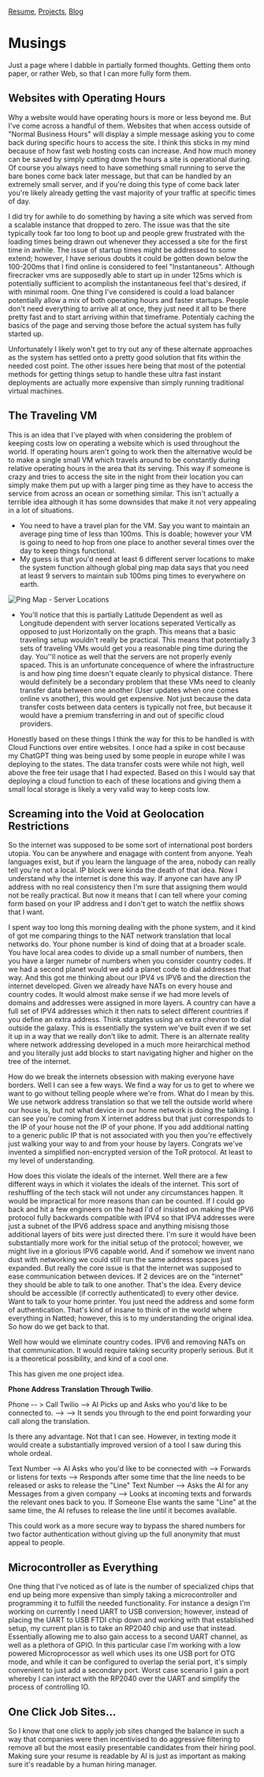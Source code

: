 [Resume](../resume_page.md), [Projects](../projects.md), [Blog](../blog.md)

# Musings
Just a page where I dabble in partially formed thoughts. Getting them onto paper, or rather Web, so that I can more fully form them.

## Websites with Operating Hours
Why a website would have operating hours is more or less beyond me. But I've come across a handful of them. Websites that when access outside of "Normal Business Hours" will display a simple message asking you to come back during specific hours to access the site. I think this sticks in my mind because of how fast web hosting costs can increase. And how much money can be saved by simply cutting down the hours a site is operational during. Of course you always need to have something small running to serve the bare bones come back later message, but that can be handled by an extremely small server, and if you're doing this type of come back later you're likely already getting the vast majority of your traffic at specific times of day. 

I did try for awhile to do something by having a site which was served from a scalable instance that dropped to zero. The issue was that the site typically took far too long to boot up and people grew frustrated with the loading times being drawn out whenever they accessed a site for the first time in awhile. The issue of startup times might be addressed to some extend; however, I have serious doubts it could be gotten down below the 100-200ms that I find online is considered to feel "Instantaneous". Although firecracker vms are supposedly able to start up in under 125ms which is potentially sufficient to acomplish the instantaneous feel that's desired, if with minimal room. One thing I've considered is could a load balancer potentially allow a mix of both operating hours and faster startups. People don't need everything to arrive all at once, they just need it all to be there pretty fast and to start arriving within that timeframe. Potentialy caching the basics of the page and serving those before the actual system has fully started up.

Unfortunately I likely won't get to try out any of these alternate approaches as the system has settled onto a pretty good solution that fits within the needed cost point. The other issues here being that most of the potential methods for getting things setup to handle these ultra fast instant deployments are actually more expensive than simply running traditional virtual machines. 

## The Traveling VM
This is an idea that I've played with when considering the problem of keeping costs low on operating a website which is used throughout the world. If operating hours aren't going to work then the alternative would be to make a single small VM which travels around to be constantly during relative operating hours in the area that its serving. This way if someone is crazy and tries to access the site in the night from their location you can simply make them put up with a larger ping time as they have to access the service from across an ocean or something similar. This isn't actually a terrible idea although it has some downsides that make it not very appealing in a lot of situations.

- You need to have a travel plan for the VM. Say you want to maintain an average ping time of less than 100ms. This is doable; however your VM is going to need to hop from one place to another several times over the day to keep things functional. 
- My guess is that you'd need at least 6 different server locations to make the system function although global ping map data says that you need at least 9 servers to maintain sub 100ms ping times to everywhere on earth. 

![Ping Map - Server Locations](images/PingMap.png)

- You'll notice that this is partially Latitude Dependent as well as Longitude dependent with server locations seperated Vertically as opposed to just Horizontally on the graph. This means that a basic traveling setup wouldn't really be practical. This means that potentially 3 sets of traveling VMs would get you a reasonable ping time during the day. You''ll notice as well that the servers are not properly evenly spaced. This is an unfortunate concequence of where the infrastructure is and how ping time doesn't equate cleanly to physical distance. There would definitely be a secondary problem that these VMs need to cleanly transfer data between one another (User updates when one comes online vs another), this would get expensive. Not just because the data transfer costs between data centers is typically not free, but because it would have a premium transferring in and out of specific cloud providers. 

Honestly based on these things I think the way for this to be handled is with Cloud Functions over entire websites. I once had a spike in cost because my ChatGPT thing was being used by some people in europe while I was deploying to the states. The data transfer costs were while not high, well above the free teir usage that I had expected. Based on this I would say that deploying a cloud function to each of these locations and giving them a small local storage is likely a very valid way to keep costs low. 

## Screaming into the Void at Geolocation Restrictions
So the internet was supposed to be some sort of international post borders utopia. You can be anywhere and enagage with content from anyone. Yeah languages exist, but if you learn the language of the area, nobody can really tell you're not a local. IP block were kinda the death of that idea. Now I understand why the internet is done this way. If anyone can have any IP address with no real consistency then I'm sure that assigning them would not be really practical. But now it means that I can tell where your coming form based on your IP address and I don't get to watch the netflix shows that I want. 

I spent way too long this morning dealing with the phone system, and it kind of got me comparing things to the NAT network translation that local networks do. Your phone number is kind of doing that at a broader scale. You have local area codes to divide up a small number of numbers, then you have a larger numebr of numbers when you consider country codes. If we had a second planet would we add a planet code to dial addresses that way. And this got me thinking about our IPV4 vs IPV6 and the direction the internet developed. Given we already have NATs on every house and country codes. It would almost make sense if we had more levels of domains and addresses were assigned in more layers. A country can have a full set of IPV4 addresses which it then nats to select different countries if you define an extra address. Think stargates using an extra chevron to dial outside the galaxy. This is essentially the system we've built even if we set it up in a way that we really don't like to admit. There is an alternate reality where network addressing developed in a much more heirarchical method and you literally just add blocks to start navigating higher and higher on the tree of the internet. 

How do we break the internets obsession with making everyone have borders. Well I can see a few ways. We find a way for us to get to where we want to go without telling people where we're from. What do I mean by this. We use network address translation so that we tell the outside world where our house is, but not what device in our home network is doing the talking. I can see you're coming from X internet address but that just corresponds to the IP of your house not the IP of your phone. If you add additional natting to a generic public IP that is not associated with you then you're effectively just walking your way to and from your house by layers. Congrats we've invented a simplified non-encrypted version of the ToR protocol. At least to my level of understanding. 

How does this violate the ideals of the internet. Well there are a few different ways in which it violates the ideals of the internet. This sort of reshuffling of the tech stack will not under any circumstances happen. It would be impractical for more reasons than can be counted. If I could go back and hit a few engineers on the head I'd of insisted on making the IPV6 protocol fully backwards compatible with IPV4 so that IPV4 addresses were just a subnet of the IPV6 address space and anything misisng those additional layers of bits were just directed there. I'm sure it would have been substantially more work for the initial setup of the protocol; however, we might live in a glorious IPV6 capable world. And if somehow we invent nano dust with networking we could still run the same address spaces just expanded. But really the core issue is that the internet was supposed to ease communication between devices. If 2 devices are on the "internet" they should be able to talk to one another. That's the idea. Every device should be accessible (if correctly authenticated) to every other device. Want to talk to your home printer. You just need the address and some form of authentication. That's kind of insane to think of in the world where everything in Natted; however, this is to my understanding the original idea. So how do we get back to that. 

Well how would we eliminate country codes. IPV6 and removing NATs on that communication. It would require taking security properly serious. But it is a theoretical possibility, and kind of a cool one. 

This has given me one project idea. 

**Phone Address Translation Through Twilio**.

Phone -- > Call Twilio --> AI Picks up and Asks who you'd like to be connected to. 
--> --> It sends you through to the end point forwarding your call along the translation. 

Is there any advantage. Not that I can see. However, in texting mode it would create a substantially improved version of a tool I saw during this whole ordeal. 

Text Number --> AI Asks who you'd like to be connected with --> Forwards or listens for texts --> Responds after some time that the line needs to be released or asks to release the "Line" 
Text Number --> Asks the AI for any Messages from a given company --> Looks at incoming texts and forwards the relevant ones back to you.
If Someone Else wants the same "Line" at the same time, the AI refuses to release the line until it becomes available. 

This could work as a more secure way to bypass the shared numbers for two factor authentication without giving up the full anonymity that must appeal to people. 


## Microcontroller as Everything
One thing that I've noticed as of late is the number of specialized chips that end up being more expensive than simply taking a microcontroller and programming it to fulfill the needed functionality. For instance a design I'm working on currently I need UART to USB conversion; however, instead of placing the UART to USB FTDI chip down and working with that established setup, my current plan is to take an RP2040 chip and use that instead. Essentially allowing me to also gain access to a second UART channel, as well as a plethora of GPIO. In this particular case I'm working with a low powered Microprocessor as well which uses its one USB port for OTG mode, and while it can be configured to overlap the serial port, it's simply convenient to just add a secondary port. Worst case scenario I gain a port whereby I can interact with the RP2040 over the UART and simplify the process of controlling IO.


## One Click Job Sites... 
So I know that one click to apply job sites changed the balance in such a way that companies were then incentivised to do aggressive filtering to remove all but the most easily presentable candidates from their hiring pool. Making sure your resume is readable by AI is just as important as making sure it's readable by a human hiring manager. 

